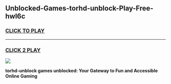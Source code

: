 
## Unblocked-Games-torhd-unblock-Play-Free-hwl6c
<h3>
<a href="https://premium76.site?title=torhd-unblock&ref=18A1">CLICK TO PLAY</a></h3>
<hr>

<h3>
<a href="https://premium76.site?title=torhd-unblock&ref=18A1">CLICK 2 PLAY</a>
  
</h3>

<a href="https://premium76.site?title=torhd-unblock&ref=18A1"><img src="https://clearcache.store/games.png"></a>


**torhd-unblock games unblocked: Your Gateway to Fun and Accessible Online Gaming**
